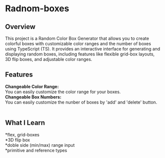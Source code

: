 # Radnom-boxes
<h2>Overview<br></h2>
This project is a Random Color Box Generator that allows you to create colorful boxes with customizable color ranges and the number of boxes using TypeScript (TS). It provides an interactive interface for generating and displaying random boxes, including features like flexible grid-box layouts, 3D flip boxes, and adjustable color ranges.
<br>
<h2>Features<br></h2>
<strong>Changeable Color Range: </strong><br>
You can easily customize the color range for your boxes.<br>
<strong>Changeable Box Numbers: </strong><br>
You can easily customize the nunber of boxes by 'add' and 'delete' button.<br>
<br>
<h2>What I Learn<br></h2>
*flex, grid-boxes<br>
*3D flip box<br>
*doble side (min/max) range input<br>
*primitive and reference types



